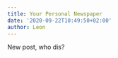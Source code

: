 ```yaml
---
title: Your Personal Newspaper
date: '2020-09-22T10:49:50+02:00'
author: Leon
---
```

New post, who dis?